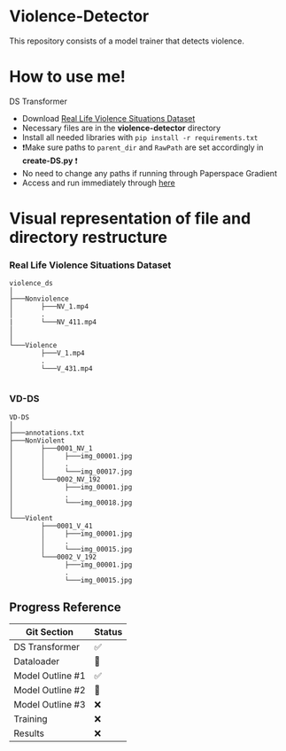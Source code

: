 
# Violence-Detector

This repository consists of a model trainer that detects violence.

# How to use me!

DS Transformer
- Download [Real Life Violence Situations Dataset](https://www.kaggle.com/datasets/mohamedmustafa/real-life-violence-situations-dataset)
- Necessary files are in the __violence-detector__ directory
- Install all needed libraries with `pip install -r requirements.txt`
- ❗️Make sure paths to `parent_dir` and `RawPath` are set accordingly in __create-DS.py__ ❗️
- No need to change any paths if running through Paperspace Gradient
 - Access and run immediately through [here](https://console.paperspace.com/darrenzwc/notebook/rc1kgwkifs50pj8)

# Visual representation of file and directory restructure

### Real Life Violence Situations Dataset
```
violence_ds
│
├───Nonviolence
│       ├───NV_1.mp4
│       .
|       └───NV_411.mp4
│       
│
└───Violence
        ├───V_1.mp4
        .
        └───V_431.mp4
 
```
### VD-DS
```
VD-DS
│
├───annotations.txt
├───NonViolent
│       ├───0001_NV_1
│       │     ├───img_00001.jpg
│       │     .
│       │     └───img_00017.jpg
│       └───0002_NV_192
│             ├───img_00001.jpg
│             .
│             └───img_00018.jpg
│
└───Violent
        ├───0001_V_41
        │     ├───img_00001.jpg
        │     .
        │     └───img_00015.jpg
        └───0002_V_192
              ├───img_00001.jpg
              .
              └───img_00015.jpg
```
## Progress Reference

| Git Section             | Status                                                                    |
| ----------------- | ------------------------------------------------------------------ |
| DS Transformer |✅|
| Dataloader | 🔨|
| Model Outline #1| ✅|
| Model Outline #2| 🔨|
| Model Outline #3| ❌|
| Training| ❌|
 Results| ❌|

